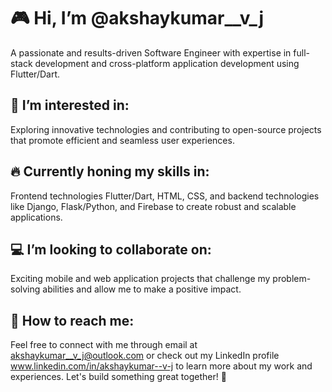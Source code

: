 <!DOCTYPE html>
<html lang="en">

<head>
  <meta charset="UTF-8">
  <meta name="viewport" content="width=device-width, initial-scale=1.0">
  <title>@akshaykumar__v_j - Software Engineer</title>
 </head>

<body>
  <div class="profile-section">
    <h1>🎮 Hi, I’m @akshaykumar__v_j</h1>
    <p>A passionate and results-driven Software Engineer with expertise in full-stack development and
      cross-platform application development using Flutter/Dart.</p>
  </div>

  <div class="profile-section">
    <h2>🎯 I’m interested in:</h2>
    <p>Exploring innovative technologies and contributing to open-source projects that promote efficient and seamless user experiences.</p>
  </div>

  <div class="profile-section">
    <h2>🔥 Currently honing my skills in:</h2>
    <p>Frontend technologies Flutter/Dart, HTML, CSS, and backend technologies like Django, Flask/Python, and Firebase to create robust and scalable applications.</p>
  </div>

  <div class="profile-section">
    <h2>💻 I’m looking to collaborate on:</h2>
    <p>Exciting mobile and web application projects that challenge my problem-solving abilities and allow me to make a positive impact.</p>
  </div>

  <div class="contact-info">
    <h2>📧 How to reach me:</h2>
    <p>Feel free to connect with me through email at <a href="mailto:akshaykumar__v_j@outlook.com">akshaykumar__v_j@outlook.com</a> or check out my LinkedIn profile <a href="https://www.linkedin.com/in/akshaykumar--v-j">www.linkedin.com/in/akshaykumar--v-j</a> to learn more about my work and experiences. Let's build something great together! 🚀</p>
  </div>
</body>

</html>
